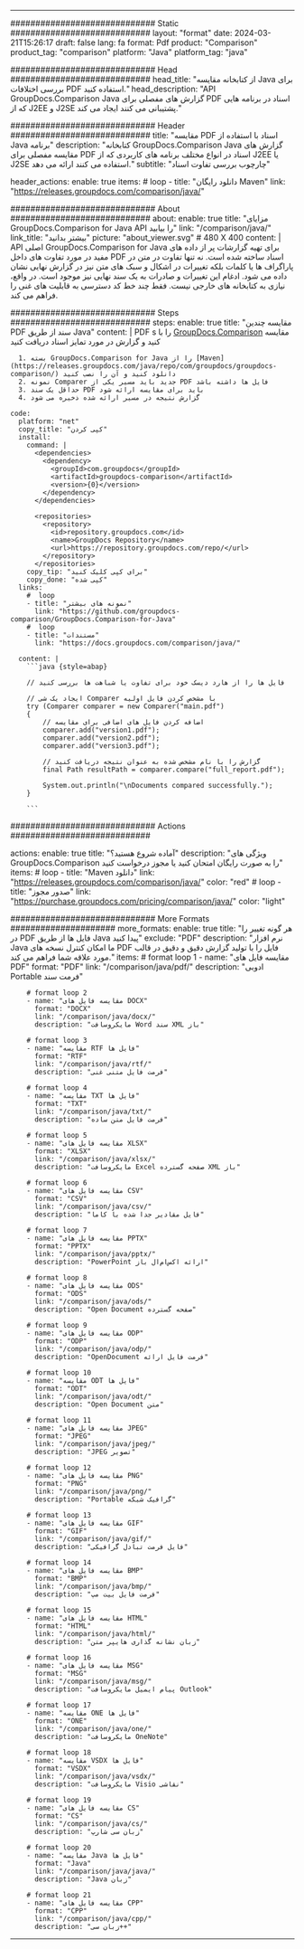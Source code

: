 
---
############################# Static ############################
layout: "format"
date:  2024-03-21T15:26:17
draft: false
lang: fa
format: Pdf
product: "Comparison"
product_tag: "comparison"
platform: "Java"
platform_tag: "java"

############################# Head ############################
head_title: "از کتابخانه مقایسه Java برای بررسی اختلافات PDF استفاده کنید."
head_description: "API GroupDocs.Comparison Java گزارش های مفصلی برای PDF اسناد در برنامه هایی که از J2EE و J2SE پشتیبانی می کنند ایجاد می کند."

############################# Header ############################
title: "مقایسه PDF اسناد با استفاده از Java برنامه" 
description: "کتابخانه GroupDocs.Comparison Java گزارش های مقایسه مفصلی برای PDF اسناد در انواع مختلف برنامه های کاربردی که از J2EE یا J2SE استفاده می کنند ارائه می دهد."
subtitle: "چارچوب بررسی تفاوت اسناد"  

header_actions:
  enable: true
  items:
    #  loop
    - title: "دانلود رایگان Maven"
      link: "https://releases.groupdocs.com/comparison/java/"
      
############################# About ############################
about:
    enable: true
    title: "مزایای GroupDocs.Comparison for Java API را بیابید"
    link: "/comparison/java/"
    link_title: "بیشتر بدانید"
    picture: "about_viewer.svg" # 480 X 400
    content: |
       API اصلی GroupDocs.Comparison for Java برای تهیه گزارشات پر از داده های مفید در مورد تفاوت های داخل PDF اسناد ساخته شده است. نه تنها تفاوت در متن در پاراگراف ها یا کلمات بلکه تغییرات در اشکال و سبک های متن نیز در گزارش نهایی نشان داده می شود. ادغام این تغییرات و صادرات به یک سند نهایی نیز موجود است. در واقع، نیازی به کتابخانه های خارجی نیست. فقط چند خط کد دسترسی به قابلیت های غنی را فراهم می کند.

############################# Steps ############################
steps:
    enable: true
    title: "مقایسه چندین PDF سند از طریق Java"
    content: |
      PDF s را با [GroupDocs.Comparison](https://products.groupdocs.com/comparison/java/) مقایسه کنید و گزارش در مورد تمایز اسناد دریافت کنید
      
      1. بسته GroupDocs.Comparison for Java را از [Maven](https://releases.groupdocs.com/java/repo/com/groupdocs/groupdocs-comparison/) دانلود کنید و آن را نصب کنید
      2. نمونه Comparer جدید باید مسیر یکی از PDF فایل ها داشته باشد
      3. حداقل یک سند PDF باید برای مقایسه ارائه شود
      4. گزارش نتیجه در مسیر ارائه شده ذخیره می شود
   
    code:
      platform: "net"
      copy_title: "کپی کردن"
      install:
        command: |
          <dependencies>
            <dependency>
              <groupId>com.groupdocs</groupId>
              <artifactId>groupdocs-comparison</artifactId>
              <version>{0}</version>
            </dependency>
          </dependencies>

          <repositories>
            <repository>
              <id>repository.groupdocs.com</id>
              <name>GroupDocs Repository</name>
              <url>https://repository.groupdocs.com/repo/</url>
            </repository>
          </repositories>
        copy_tip: "برای کپی کلیک کنید"
        copy_done: "کپی شده"
      links:
        #  loop
        - title: "نمونه های بیشتر"
          link: "https://github.com/groupdocs-comparison/GroupDocs.Comparison-for-Java"
        #  loop
        - title: "مستندات"
          link: "https://docs.groupdocs.com/comparison/java/"
          
      content: |
        ```java {style=abap}

        // فایل ها را از هارد دیسک خود برای تفاوت یا شباهت ها بررسی کنید

        // ایجاد یک شی Comparer با مشخص کردن فایل اولیه
        try (Comparer comparer = new Comparer("main.pdf") 
        {
            // اضافه کردن فایل های اضافی برای مقایسه
        	comparer.add("version1.pdf");
            comparer.add("version2.pdf");
            comparer.add("version3.pdf");

            // گزارش را با نام مشخص شده به عنوان نتیجه دریافت کنید
            final Path resultPath = comparer.compare("full_report.pdf"); 

            System.out.println("\nDocuments compared successfully.");
        }
        
        ```            

############################# Actions ############################

actions:
  enable: true
  title: "آماده شروع هستید؟"
  description: "ویژگی های GroupDocs.Comparison را به صورت رایگان امتحان کنید یا مجوز درخواست کنید"
  items:
    #  loop
    - title: "Maven دانلود"
      link: "https://releases.groupdocs.com/comparison/java/"
      color: "red"
        #  loop
    - title: "صدور مجوز"
      link: "https://purchase.groupdocs.com/pricing/comparison/java/"
      color: "light"


############################# More Formats #####################
more_formats:
    enable: true
    title: "هر گونه تغییر را در PDF فایل ها از طریق Java پیدا کنید"
    exclude: "PDF"
    description: "نرم افزار Java ما امکان کنترل نسخه های PDF فایل را با تولید گزارش دقیق و دقیق در قالب مورد علاقه شما فراهم می کند."
    items: 
        # format loop 1
        - name: "مقایسه فایل های PDF"
          format: "PDF"
          link: "/comparison/java/pdf/"
          description: "ادوبی Portable فرمت سند"

        # format loop 2
        - name: "مقایسه فایل های DOCX"
          format: "DOCX"
          link: "/comparison/java/docx/"
          description: "مایکروسافت Word سند XML باز"

        # format loop 3
        - name: "مقایسه RTF فایل ها"
          format: "RTF"
          link: "/comparison/java/rtf/"
          description: "فرمت فایل متنی غنی"

        # format loop 4
        - name: "مقایسه TXT فایل ها"
          format: "TXT"
          link: "/comparison/java/txt/"
          description: "فرمت فایل متن ساده"

        # format loop 5
        - name: "مقایسه فایل های XLSX"
          format: "XLSX"
          link: "/comparison/java/xlsx/"
          description: "مایکروسافت Excel صفحه گسترده XML باز"

        # format loop 6
        - name: "مقایسه فایل های CSV"
          format: "CSV"
          link: "/comparison/java/csv/"
          description: "فایل مقادیر جدا شده با کاما"

        # format loop 7
        - name: "مقایسه فایل های PPTX"
          format: "PPTX"
          link: "/comparison/java/pptx/"
          description: "PowerPoint ارائه اکس‌ام‌ال باز"

        # format loop 8
        - name: "مقایسه فایل های ODS"
          format: "ODS"
          link: "/comparison/java/ods/"
          description: "Open Document صفحه گسترده"

        # format loop 9
        - name: "مقایسه فایل های ODP"
          format: "ODP"
          link: "/comparison/java/odp/"
          description: "OpenDocument فرمت فایل ارائه"

        # format loop 10
        - name: "مقایسه ODT فایل ها"
          format: "ODT"
          link: "/comparison/java/odt/"
          description: "Open Document متن"

        # format loop 11
        - name: "مقایسه فایل های JPEG"
          format: "JPEG"
          link: "/comparison/java/jpeg/"
          description: "JPEG تصویر"

        # format loop 12
        - name: "مقایسه فایل های PNG"
          format: "PNG"
          link: "/comparison/java/png/"
          description: "Portable گرافیک شبکه"

        # format loop 13
        - name: "مقایسه فایل های GIF"
          format: "GIF"
          link: "/comparison/java/gif/"
          description: "فایل فرمت تبادل گرافیکی"

        # format loop 14
        - name: "مقایسه فایل های BMP"
          format: "BMP"
          link: "/comparison/java/bmp/"
          description: "فرمت فایل بیت مپ"

        # format loop 15
        - name: "مقایسه فایل های HTML"
          format: "HTML"
          link: "/comparison/java/html/"
          description: "زبان نشانه گذاری هایپر متن"

        # format loop 16
        - name: "مقایسه فایل های MSG"
          format: "MSG"
          link: "/comparison/java/msg/"
          description: "پیام ایمیل مایکروسافت Outlook"

        # format loop 17
        - name: "مقایسه ONE فایل ها"
          format: "ONE"
          link: "/comparison/java/one/"
          description: "مایکروسافت OneNote"

        # format loop 18
        - name: "مقایسه VSDX فایل ها"
          format: "VSDX"
          link: "/comparison/java/vsdx/"
          description: "مایکروسافت Visio نقاشی"

        # format loop 19
        - name: "مقایسه فایل های CS"
          format: "CS"
          link: "/comparison/java/cs/"
          description: "زبان سی شارپ"

        # format loop 20
        - name: "مقایسه Java فایل ها"
          format: "Java"
          link: "/comparison/java/java/"
          description: "Java زبان"
          
        # format loop 21
        - name: "مقایسه فایل های CPP"
          format: "CPP"
          link: "/comparison/java/cpp/"
          description: "زبان سی++"
---